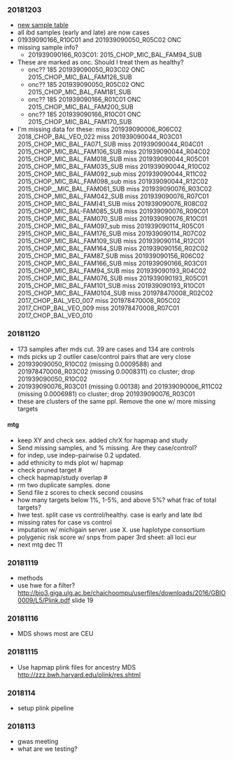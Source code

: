 ### 20181203
* [new sample table](https://mail.google.com/mail/u/0/#inbox/FMfcgxvzLrJTTbPBRKbqKrlxdgCqjQKh)
* all ibd samples (early and late) are now cases
* 01939090166_R10C01 and 201939090050_R05C02 ONC
* missing sample info? 
    * 201939090166_R03C01: 2015_CHOP_MIC_BAL_FAM94_SUB
* These are marked as onc. Should I treat them as healthy?
    * onc?? 185 201939090050_R03C02 ONC 2015_CHOP_MIC_BAL_FAM126_SUB
    * onc?? 185 201939090050_R05C02 ONC 2015_CHOP_MIC_BAL_FAM181_SUB
    * onc?? 185 201939090166_R01C01 ONC 2015_CHOP_MIC_BAL_FAM200_SUB
    * onc?? 185 201939090166_R10C01 ONC 2015_CHOP_MIC_BAL_FAM170_SUB
* I'm missing data for these:
miss 201939090006_R06C02 2018_CHOP_BAL_VEO_022
miss 201939090044_R03C01 2015_CHOP_MIC_BAL_FA071_SUB
miss 201939090044_R04C01 2015_CHOP_MIC_BAL_FAM106_SUB
miss 201939090044_R04C02 2015_CHOP_MIC_BAL_FAM018_SUB
miss 201939090044_R05C01 2015_CHOP_MIC_BAL_FAM035_SUB
miss 201939090044_R10C02 2015_CHOP_MIC_BAL_FAM092_sub
miss 201939090044_R11C02 2015_CHOP_MIC_BAL_FAM098_sub
miss 201939090044_R12C02 2015_CHOP__MIC_BAL_FAM061_SUB
miss 201939090076_R03C02 2015_CHOP_MIC_BAL_FAM042_SUB
miss 201939090076_R07C01 2015_CHOP_MIC_BAL_FAM)41_SUB
miss 201939090076_R08C02 2015_CHOP_MIC_BAL-FAM085_SUB
miss 201939090076_R09C01 2015_CHOP_MIC_BAL_FAM070_SUB
miss 201939090076_R10C01 2015_CHOP_MIC_BAL_FAM097_sub
miss 201939090114_R05C01 2915_CHOP_MIC_BAL_FAM176_SUB
miss 201939090114_R07C02 2015_CHOP_MIC_BAL_FAM109_SUB
miss 201939090114_R12C01 2015_CHOP_MIC_BAL_FAM164_SUB
miss 201939090156_R02C02 2015_CHOP_MIC_BAL_FAM87_SUB
miss 201939090156_R06C02 2015_CHOP_MIC_BAL_FAM166_SUB
miss 201939090166_R03C01 2015_CHOP_MIC_BAL_FAM94_SUB
miss 201939090193_R04C02 2015_CHOP_MIC_BAL_FAM076_SUB
miss 201939090193_R05C01 2015_CHOP_MIC_BAL_FAM101_SUB
miss 201939090193_R10C01 2015_CHOP_MIC_BAL_FAM0104_SUB
miss 201978470008_R02C02 2017_CHOP_BAL_VEO_007
miss 201978470008_R05C02 2017_CHOP_BAL_VEO_009
miss 201978470008_R07C01 2017_CHOP_BAL_VEO_010

### 20181120
* 173 samples after mds cut. 39 are cases and 134 are controls
* mds picks up 2 outlier case/control pairs that are very close
* 201939090050_R10C02 (missing 0.0009588) and 201978470008_R03C02 (missing 0.0008311) co cluster; drop 201939090050_R10C02
* 201939090076_R03C01 (missing 0.00138) and 201939090006_R11C02 (missing 0.0006981) co cluster; drop 201939090076_R03C01
* these are clusters of the same ppl. Remove the one w/ more missing targets

#### mtg
* keep XY and check sex. added chrX for hapmap and study
* Send missing samples, and % missing. Are they case/control?
* for indep, use indep-pairwise 0.2 updated.
* add ethnicity to mds plot w/ hapmap
* check pruned target #
* check hapmap/study overlap #
* rm two duplicate samples. done
* Send file z scores to check second cousins
* how many targets below 1%, 1-5%, and above 5%? what frac of total targets?
* hwe test. split case vs control/healthy. case is early and late ibd
* missing rates for case vs control
* imputation w/ michigain server. use X. use haplotype consortium
* polygenic risk score w/ snps from paper 3rd sheet: all loci eur
* next mtg dec 11

### 20181119
* methods
* use hwe for a filter? http://bio3.giga.ulg.ac.be/chaichoompu/userfiles/downloads/2016/GBIO0009/L5/Plink.pdf slide 19

### 20181116
* MDS shows most are CEU

### 20181115
* Use hapmap plink files for ancestry MDS http://zzz.bwh.harvard.edu/plink/res.shtml

### 2018114
* setup plink pipeline

### 2018113
* gwas meeting
* what are we testing?
